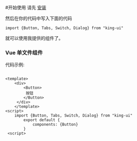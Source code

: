 #开始使用
请先 [安装](#/doc/install)

然后在你的代码中写入下面的代码
<pre><code>import {Button, Tabs, Switch, Dialog} from "king-ui"</code></pre>
        
就可以使用我提供的组件了。

### Vue 单文件组件
代码示例:
<pre><code>
&lt;template&gt;
    &lt;div&gt;
        &lt;Button&gt;
         按钮
        &lt;/Button&gt;
     &lt;/div&gt;
    &lt;/template&gt;
&lt;script&gt;
    import {Button, Tabs, Switch, Dialog} from "king-ui"
        export default {
            components: {Button}
        }
 &lt;script&gt
 </code></pre>
